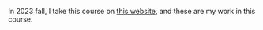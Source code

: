 In 2023 fall, I take this course on [this website](https://sp21.datastructur.es/), and these are my work in this course.
